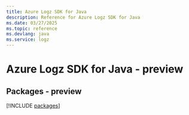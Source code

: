 ```yaml
---
title: Azure Logz SDK for Java
description: Reference for Azure Logz SDK for Java
ms.date: 03/27/2025
ms.topic: reference
ms.devlang: java
ms.service: logz
---
```

# Azure Logz SDK for Java - preview
## Packages - preview
[!INCLUDE [packages](logz-index.md)]